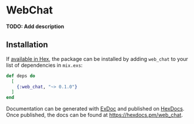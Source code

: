 # WebChat

**TODO: Add description**

## Installation

If [available in Hex](https://hex.pm/docs/publish), the package can be installed
by adding `web_chat` to your list of dependencies in `mix.exs`:

```elixir
def deps do
  [
    {:web_chat, "~> 0.1.0"}
  ]
end
```

Documentation can be generated with [ExDoc](https://github.com/elixir-lang/ex_doc)
and published on [HexDocs](https://hexdocs.pm). Once published, the docs can
be found at <https://hexdocs.pm/web_chat>.

